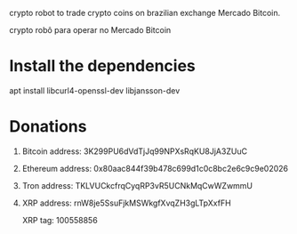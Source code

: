 
crypto robot to trade crypto coins on brazilian exchange Mercado Bitcoin.

crypto robô para operar no Mercado Bitcoin

# Install the dependencies

 apt install libcurl4-openssl-dev libjansson-dev

# Donations

1. Bitcoin address: 3K299PU6dVdTjJq99NPXsRqKU8JjA3ZUuC

2. Ethereum address: 0x80aac844f39b478c699d1c0c8bc2e6c9c9e02026

3. Tron address: TKLVUCkcfrqCyqRP3vR5UCNkMqCwWZwmmU

4. XRP address: rnW8je5SsuFjkMSWkgfXvqZH3gLTpXxfFH

   XRP tag: 100558856
